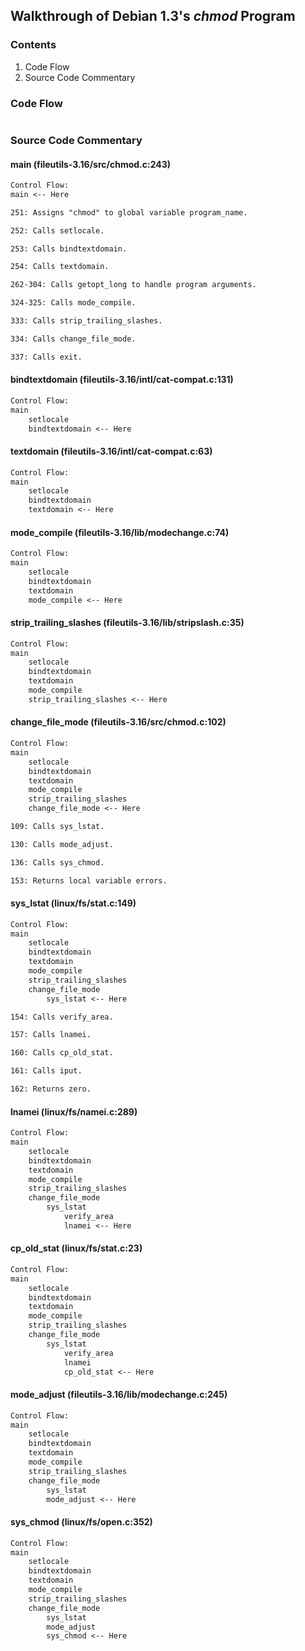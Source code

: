 ## Walkthrough of Debian 1.3's _chmod_ Program

### Contents

1. Code Flow
2. Source Code Commentary

### Code Flow

```txt
```

### Source Code Commentary

#### main (fileutils-3.16/src/chmod.c:243)

```txt
Control Flow:
main <-- Here

251: Assigns "chmod" to global variable program_name.

252: Calls setlocale.

253: Calls bindtextdomain.

254: Calls textdomain.

262-304: Calls getopt_long to handle program arguments.

324-325: Calls mode_compile.

333: Calls strip_trailing_slashes.

334: Calls change_file_mode.

337: Calls exit.
```

#### bindtextdomain (fileutils-3.16/intl/cat-compat.c:131)

```txt
Control Flow:
main
    setlocale
    bindtextdomain <-- Here
```

#### textdomain (fileutils-3.16/intl/cat-compat.c:63)

```txt
Control Flow:
main
    setlocale
    bindtextdomain
    textdomain <-- Here
```

#### mode\_compile (fileutils-3.16/lib/modechange.c:74)

```txt
Control Flow:
main
    setlocale
    bindtextdomain
    textdomain
    mode_compile <-- Here
```

#### strip\_trailing\_slashes (fileutils-3.16/lib/stripslash.c:35)

```txt
Control Flow:
main
    setlocale
    bindtextdomain
    textdomain
    mode_compile
    strip_trailing_slashes <-- Here
```

#### change\_file\_mode (fileutils-3.16/src/chmod.c:102)

```txt
Control Flow:
main
    setlocale
    bindtextdomain
    textdomain
    mode_compile
    strip_trailing_slashes
    change_file_mode <-- Here

109: Calls sys_lstat.

130: Calls mode_adjust.

136: Calls sys_chmod.

153: Returns local variable errors.
```

#### sys\_lstat (linux/fs/stat.c:149)

```txt
Control Flow:
main
    setlocale
    bindtextdomain
    textdomain
    mode_compile
    strip_trailing_slashes
    change_file_mode
        sys_lstat <-- Here

154: Calls verify_area.

157: Calls lnamei.

160: Calls cp_old_stat.

161: Calls iput.

162: Returns zero.
```

#### lnamei (linux/fs/namei.c:289)

```txt
Control Flow:
main
    setlocale
    bindtextdomain
    textdomain
    mode_compile
    strip_trailing_slashes
    change_file_mode
        sys_lstat
            verify_area
            lnamei <-- Here
```

#### cp\_old\_stat (linux/fs/stat.c:23)

```txt
Control Flow:
main
    setlocale
    bindtextdomain
    textdomain
    mode_compile
    strip_trailing_slashes
    change_file_mode
        sys_lstat
            verify_area
            lnamei
            cp_old_stat <-- Here
```

#### mode\_adjust (fileutils-3.16/lib/modechange.c:245)

```txt
Control Flow:
main
    setlocale
    bindtextdomain
    textdomain
    mode_compile
    strip_trailing_slashes
    change_file_mode
        sys_lstat
        mode_adjust <-- Here
```

#### sys\_chmod (linux/fs/open.c:352)

```txt
Control Flow:
main
    setlocale
    bindtextdomain
    textdomain
    mode_compile
    strip_trailing_slashes
    change_file_mode
        sys_lstat
        mode_adjust
        sys_chmod <-- Here
```

